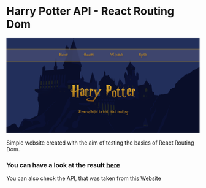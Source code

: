 # Harry Potter API - React Routing Dom

<img src='assets/harry-potter-screenshot.png'>

Simple website created with the aim of testing the basics of React Routing Dom.

### You can have a look at the result <a href='https://budy6991.github.io/harry-potter-routing-demo/'>here </a>

You can also check the API, that was taken from <a href="https://wizard-world-api.herokuapp.com/swagger/index.html">this Website</a>

